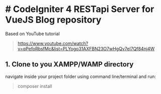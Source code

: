 # # CodeIgniter 4 RESTapi Server for VueJS Blog repository

Based on YouTube tutorial

> https://www.youtube.com/watch?v=qPefoRbsfMc&list=PLYogo31AXFBN23O7wHgQv7eI7Qf84nj4W

## 1. Clone to you XAMPP/WAMP directory

navigate inside your project folder using command line/terminal and run:

> composer install
